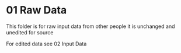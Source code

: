 # 01 Raw Data

This folder is for raw input data from other people it is unchanged and unedited for source

For edited data see 02 Input Data
